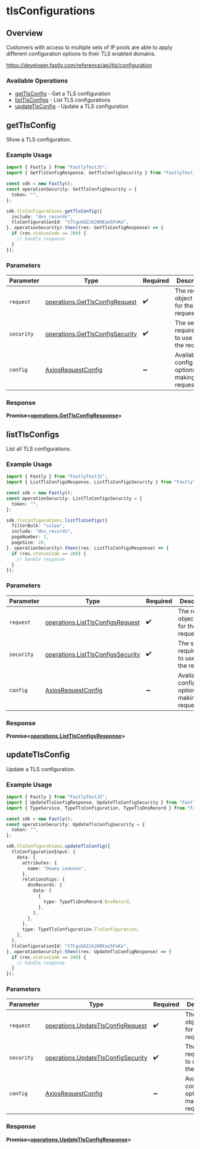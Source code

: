 # tlsConfigurations

## Overview

Customers with access to multiple sets of IP pools are able to apply different configuration options to their TLS enabled domains.

<https://developer.fastly.com/reference/api/tls/configuration>
### Available Operations

* [getTlsConfig](#gettlsconfig) - Get a TLS configuration
* [listTlsConfigs](#listtlsconfigs) - List TLS configurations
* [updateTlsConfig](#updatetlsconfig) - Update a TLS configuration

## getTlsConfig

Show a TLS configuration.

### Example Usage

```typescript
import { Fastly } from "FastlyTestJS";
import { GetTlsConfigResponse, GetTlsConfigSecurity } from "FastlyTestJS/dist/sdk/models/operations";

const sdk = new Fastly();
const operationSecurity: GetTlsConfigSecurity = {
  token: "",
};

sdk.tlsConfigurations.getTlsConfig({
  include: "dns_records",
  tlsConfigurationId: "t7CguUGZzb2W9Euo5FoKa",
}, operationSecurity).then((res: GetTlsConfigResponse) => {
  if (res.statusCode == 200) {
    // handle response
  }
});
```

### Parameters

| Parameter                                                                          | Type                                                                               | Required                                                                           | Description                                                                        |
| ---------------------------------------------------------------------------------- | ---------------------------------------------------------------------------------- | ---------------------------------------------------------------------------------- | ---------------------------------------------------------------------------------- |
| `request`                                                                          | [operations.GetTlsConfigRequest](../../models/operations/gettlsconfigrequest.md)   | :heavy_check_mark:                                                                 | The request object to use for the request.                                         |
| `security`                                                                         | [operations.GetTlsConfigSecurity](../../models/operations/gettlsconfigsecurity.md) | :heavy_check_mark:                                                                 | The security requirements to use for the request.                                  |
| `config`                                                                           | [AxiosRequestConfig](https://axios-http.com/docs/req_config)                       | :heavy_minus_sign:                                                                 | Available config options for making requests.                                      |


### Response

**Promise<[operations.GetTlsConfigResponse](../../models/operations/gettlsconfigresponse.md)>**


## listTlsConfigs

List all TLS configurations.

### Example Usage

```typescript
import { Fastly } from "FastlyTestJS";
import { ListTlsConfigsResponse, ListTlsConfigsSecurity } from "FastlyTestJS/dist/sdk/models/operations";

const sdk = new Fastly();
const operationSecurity: ListTlsConfigsSecurity = {
  token: "",
};

sdk.tlsConfigurations.listTlsConfigs({
  filterBulk: "culpa",
  include: "dns_records",
  pageNumber: 1,
  pageSize: 20,
}, operationSecurity).then((res: ListTlsConfigsResponse) => {
  if (res.statusCode == 200) {
    // handle response
  }
});
```

### Parameters

| Parameter                                                                              | Type                                                                                   | Required                                                                               | Description                                                                            |
| -------------------------------------------------------------------------------------- | -------------------------------------------------------------------------------------- | -------------------------------------------------------------------------------------- | -------------------------------------------------------------------------------------- |
| `request`                                                                              | [operations.ListTlsConfigsRequest](../../models/operations/listtlsconfigsrequest.md)   | :heavy_check_mark:                                                                     | The request object to use for the request.                                             |
| `security`                                                                             | [operations.ListTlsConfigsSecurity](../../models/operations/listtlsconfigssecurity.md) | :heavy_check_mark:                                                                     | The security requirements to use for the request.                                      |
| `config`                                                                               | [AxiosRequestConfig](https://axios-http.com/docs/req_config)                           | :heavy_minus_sign:                                                                     | Available config options for making requests.                                          |


### Response

**Promise<[operations.ListTlsConfigsResponse](../../models/operations/listtlsconfigsresponse.md)>**


## updateTlsConfig

Update a TLS configuration.

### Example Usage

```typescript
import { Fastly } from "FastlyTestJS";
import { UpdateTlsConfigResponse, UpdateTlsConfigSecurity } from "FastlyTestJS/dist/sdk/models/operations";
import { TypeService, TypeTlsConfiguration, TypeTlsDnsRecord } from "FastlyTestJS/dist/sdk/models/shared";

const sdk = new Fastly();
const operationSecurity: UpdateTlsConfigSecurity = {
  token: "",
};

sdk.tlsConfigurations.updateTlsConfig({
  tlsConfigurationInput: {
    data: {
      attributes: {
        name: "Dewey Leannon",
      },
      relationships: {
        dnsRecords: {
          data: [
            {
              type: TypeTlsDnsRecord.DnsRecord,
            },
          ],
        },
      },
      type: TypeTlsConfiguration.TlsConfiguration,
    },
  },
  tlsConfigurationId: "t7CguUGZzb2W9Euo5FoKa",
}, operationSecurity).then((res: UpdateTlsConfigResponse) => {
  if (res.statusCode == 200) {
    // handle response
  }
});
```

### Parameters

| Parameter                                                                                | Type                                                                                     | Required                                                                                 | Description                                                                              |
| ---------------------------------------------------------------------------------------- | ---------------------------------------------------------------------------------------- | ---------------------------------------------------------------------------------------- | ---------------------------------------------------------------------------------------- |
| `request`                                                                                | [operations.UpdateTlsConfigRequest](../../models/operations/updatetlsconfigrequest.md)   | :heavy_check_mark:                                                                       | The request object to use for the request.                                               |
| `security`                                                                               | [operations.UpdateTlsConfigSecurity](../../models/operations/updatetlsconfigsecurity.md) | :heavy_check_mark:                                                                       | The security requirements to use for the request.                                        |
| `config`                                                                                 | [AxiosRequestConfig](https://axios-http.com/docs/req_config)                             | :heavy_minus_sign:                                                                       | Available config options for making requests.                                            |


### Response

**Promise<[operations.UpdateTlsConfigResponse](../../models/operations/updatetlsconfigresponse.md)>**

